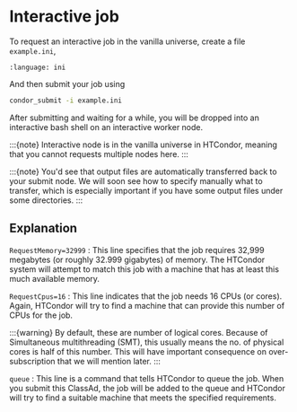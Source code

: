 # Interactive job

To request an interactive job in the vanilla universe, create a file `example.ini`,

```{literalinclude} 1-classad-interactive/example.ini
:language: ini
```

And then submit your job using

```bash
condor_submit -i example.ini
```

After submitting and waiting for a while, you will be dropped into an interactive bash shell on an interactive worker node.

:::{note}
Interactive node is in the vanilla universe in HTCondor, meaning that you cannot requests multiple nodes here.
:::

:::{note}
You'd see that output files are automatically transferred back to your submit node. We will soon see how to specify manually what to transfer, which is especially important if you have some output files under some directories.
:::

## Explanation

`RequestMemory=32999`
: This line specifies that the job requires 32,999 megabytes (or roughly 32.999 gigabytes) of memory. The HTCondor system will attempt to match this job with a machine that has at least this much available memory.

`RequestCpus=16`
: This line indicates that the job needs 16 CPUs (or cores). Again, HTCondor will try to find a machine that can provide this number of CPUs for the job.

   :::{warning}
    By default, these are number of logical cores. Because of Simultaneous multithreading (SMT), this usually means the no. of physical cores is half of this number. This will have important consequence on over-subscription that we will mention later.
    :::

`queue`
: This line is a command that tells HTCondor to queue the job. When you submit this ClassAd, the job will be added to the queue and HTCondor will try to find a suitable machine that meets the specified requirements.
